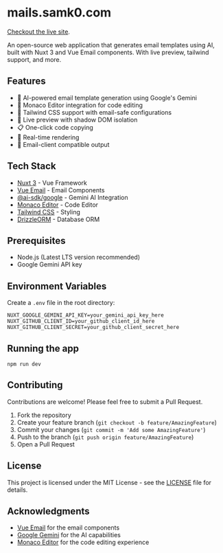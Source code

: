 # mails.samk0.com

[Checkout the live site](https://mails.samk0.com).

An open-source web application that generates email templates using AI, built with Nuxt 3 and Vue Email components. With live preview, tailwind support, and more.

## Features

- 🤖 AI-powered email template generation using Google's Gemini
- 📝 Monaco Editor integration for code editing
- 🎨 Tailwind CSS support with email-safe configurations
- 👀 Live preview with shadow DOM isolation
- 📋 One-click code copying
- 🔄 Real-time rendering
- 📱 Email-client compatible output

## Tech Stack

- [Nuxt 3](https://nuxt.com/) - Vue Framework
- [Vue Email](https://www.vuemail.net/) - Email Components
- [@ai-sdk/google](https://www.npmjs.com/package/@ai-sdk/google) - Gemini AI Integration
- [Monaco Editor](https://microsoft.github.io/monaco-editor/) - Code Editor
- [Tailwind CSS](https://tailwindcss.com/) - Styling
- [DrizzleORM](https://orm.drizzle.team/) - Database ORM

## Prerequisites

- Node.js (Latest LTS version recommended)
- Google Gemini API key

## Environment Variables

Create a `.env` file in the root directory:

```
NUXT_GOOGLE_GEMINI_API_KEY=your_gemini_api_key_here
NUXT_GITHUB_CLIENT_ID=your_github_client_id_here
NUXT_GITHUB_CLIENT_SECRET=your_github_client_secret_here
```

## Running the app

```
npm run dev
```

## Contributing

Contributions are welcome! Please feel free to submit a Pull Request.

1. Fork the repository
2. Create your feature branch (`git checkout -b feature/AmazingFeature`)
3. Commit your changes (`git commit -m 'Add some AmazingFeature'`)
4. Push to the branch (`git push origin feature/AmazingFeature`)
5. Open a Pull Request

## License

This project is licensed under the MIT License - see the [LICENSE](LICENSE) file for details.

## Acknowledgments

- [Vue Email](https://www.vuemail.net/) for the email components
- [Google Gemini](https://deepmind.google/technologies/gemini/) for the AI capabilities
- [Monaco Editor](https://microsoft.github.io/monaco-editor/) for the code editing experience
